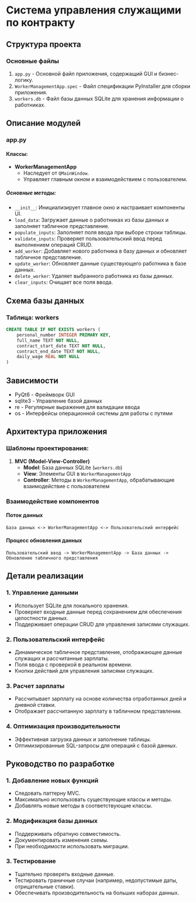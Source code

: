# Система управления служащими по контракту

## Структура проекта

### Основные файлы
1. `app.py` - Основной файл приложения, содержащий GUI и бизнес-логику.
2. `WorkerManagementApp.spec` - Файл спецификации PyInstaller для сборки приложения.
3. `workers.db` - Файл базы данных SQLite для хранения информации о работниках.

## Описание модулей

### app.py

#### Классы:
- **WorkerManagementApp**
  - Наследует от `QMainWindow`.
  - Управляет главным окном и взаимодействием с пользователем.

##### Основные методы:
- `__init__`: Инициализирует главное окно и настраивает компоненты UI.
- `load_data`: Загружает данные о работниках из базы данных и заполняет табличное представление.
- `populate_inputs`: Заполняет поля ввода при выборе строки таблицы.
- `validate_inputs`: Проверяет пользовательский ввод перед выполнением операций CRUD.
- `add_worker`: Добавляет нового работника в базу данных и обновляет табличное представление.
- `update_worker`: Обновляет данные существующего работника в базе данных.
- `delete_worker`: Удаляет выбранного работника из базы данных.
- `clear_inputs`: Очищает все поля ввода.

## Схема базы данных

### Таблица: workers
```sql
CREATE TABLE IF NOT EXISTS workers (
    personal_number INTEGER PRIMARY KEY,
    full_name TEXT NOT NULL,
    contract_start_date TEXT NOT NULL,
    contract_end_date TEXT NOT NULL,
    daily_wage REAL NOT NULL
)
```

## Зависимости

- PyQt6 - Фреймворк GUI
- sqlite3 - Управление базой данных
- re - Регулярные выражения для валидации ввода
- os - Интерфейсы операционной системы для работы с путями

## Архитектура приложения

### Шаблоны проектирования:
1. **MVC (Model-View-Controller)**
   - **Model**: База данных SQLite (`workers.db`)
   - **View**: Элементы GUI в `WorkerManagementApp`
   - **Controller**: Методы в `WorkerManagementApp`, обрабатывающие взаимодействие с пользователем

### Взаимодействие компонентов

#### Поток данных
```
База данных <-> WorkerManagementApp <-> Пользовательский интерфейс
```

#### Процесс обновления данных
```
Пользовательский ввод -> WorkerManagementApp -> База данных -> Обновление табличного представления
```

## Детали реализации

### 1. Управление данными
- Использует SQLite для локального хранения.
- Проверяет входные данные перед сохранением для обеспечения целостности данных.
- Поддерживает операции CRUD для управления записями служащих.

### 2. Пользовательский интерфейс
- Динамическое табличное представление, отображающее данные служащих и рассчитанные зарплаты.
- Поля ввода с проверкой в реальном времени.
- Кнопки действий для управления записями служащих.

### 3. Расчет зарплаты
- Рассчитывает зарплату на основе количества отработанных дней и дневной ставки.
- Отображает рассчитанную зарплату в табличном представлении.

### 4. Оптимизация производительности
- Эффективная загрузка данных и заполнение таблицы.
- Оптимизированные SQL-запросы для операций с базой данных.

## Руководство по разработке

### 1. Добавление новых функций
- Следовать паттерну MVC.
- Максимально использовать существующие классы и методы.
- Добавлять новые методы в соответствующие классы.

### 2. Модификация базы данных
- Поддерживать обратную совместимость.
- Документировать изменения схемы.
- При необходимости использовать миграции.

### 3. Тестирование
- Тщательно проверять входные данные.
- Тестировать граничные случаи (например, недопустимые даты, отрицательные ставки).
- Обеспечивать производительность на больших наборах данных.